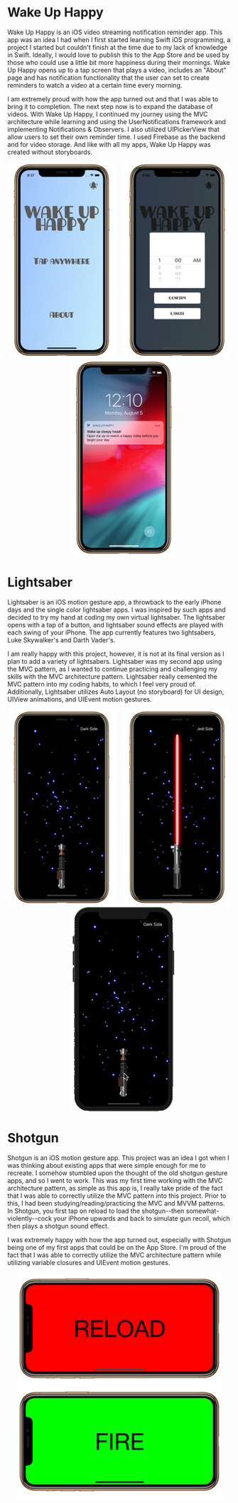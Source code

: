 # Wake Up Happy

Wake Up Happy is an iOS video streaming notification reminder app. This app was an idea I had when I first started learning Swift iOS programming, a project I started but couldn't finish at the time due to my lack of knowledge in Swift. Ideally, I would love to publish this to the App Store and be used by those who could use a little bit more happiness during their mornings. Wake Up Happy opens up to a tap screen that plays a video, includes an "About" page and has notification functionality that the user can set to create reminders to watch a video at a certain time every morning.

I am extremely proud with how the app turned out and that I was able to bring it to completion. The next step now is to expand the database of videos. With Wake Up Happy, I continued my journey using the MVC architecture while learning and using the UserNotifications framework and implementing Notifications & Observers. I also utilized UIPickerView that allow users to set their own reminder time. I used Firebase as the backend and for video storage. And like with all my apps, Wake Up Happy was created without storyboards.

<p align="center">
<img src="images/wakeuphappy/wakeuphappy1.jpg" width="240"  title="WakeUpHappy">&nbsp;&nbsp;&nbsp;&nbsp;&nbsp;<img src="images/wakeuphappy/wakeuphappy3.jpg" width="240" title="WakeUpHappy">&nbsp;&nbsp;&nbsp;&nbsp;&nbsp;<img src="images/wakeuphappy/wakeuphappy4.jpg" width="240" title="WakeUpHappy">
</p>

# Lightsaber

Lightsaber is an iOS motion gesture app, a throwback to the early iPhone days and the single color lightsaber apps. I was inspired by such apps and decided to try my hand at coding my own virtual lightsaber. The lightsaber opens with a tap of a button, and lightsaber sound effects are played with each swing of your iPhone. The app currently features two lightsabers, Luke Skywalker's and Darth Vader's.

I am really happy with this project, however, it is not at its final version as I plan to add a variety of lightsabers. Lightsaber was my second app using the MVC pattern, as I wanted to continue practicing and challenging my skills with the MVC architecture pattern. Lightsaber really cemented the MVC pattern into my coding habits, to which I feel very proud of. Additionally, Lightsaber utilizes Auto Layout (no storyboard) for UI design, UIView animations, and UIEvent motion gestures.
<p align="center">
<img src="images/lightsaber/lightsaber1.jpg" width="240"  title="Lightsaber">&nbsp;&nbsp;&nbsp;&nbsp;&nbsp;<img src="images/lightsaber/lightsaber2.jpg" width="240" title="Lightsaber">&nbsp;&nbsp;&nbsp;&nbsp;&nbsp;<img src="images/lightsaber/lightsaber3.gif" width="241" title="Lightsaber">
</p>


# Shotgun

Shotgun is an iOS motion gesture app. This project was an idea I got when I was thinking about existing apps that were simple enough for me to recreate. I somehow stumbled upon the thought of the old shotgun gesture apps, and so I went to work. This was my first time working with the MVC architecture pattern, as simple as this app is, I really take pride of the fact that I was able to correctly utilize the MVC pattern into this project. Prior to this, I had been studying/reading/practicing the MVC and MVVM patterns. In Shotgun, you first tap on reload to load the shotgun--then somewhat-violently--cock your iPhone upwards and back to simulate gun recoil, which then plays a shotgun sound effect.

I was extremely happy with how the app turned out, especially with Shotgun being one of my first apps that could be on the App Store. I'm proud of the fact that I was able to correctly utilize the MVC architecture pattern while utilizing variable closures and UIEvent motion gestures.

<p align="center">
<img src="images/shotgun/shotgun1.jpg" width="460" title="Shotgun"><img src="images/shotgun/shotgun2.jpg" width="460" title="Shotgun">
</p>
